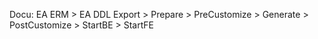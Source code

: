 Docu: EA ERM > EA DDL Export > Prepare > PreCustomize > Generate > PostCustomize > StartBE > StartFE